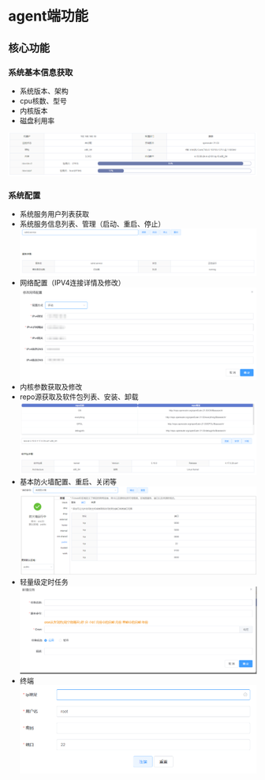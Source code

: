 # agent端功能

## 核心功能

### 系统基本信息获取
- 系统版本、架构
- cpu核数、型号
- 内核版本
- 磁盘利用率

![](./images/os.png)

### 系统配置
- 系统服务用户列表获取
- 系统服务信息列表、管理（启动、重启、停止）
![](./images/service.png)
- 网络配置（IPV4连接详情及修改）
![](./images/network.png)
- 内核参数获取及修改
- repo源获取及软件包列表、安装、卸载
![](./images/repo.png)
- 基本防火墙配置、重启、关闭等
![](./images/firewalld.png)
- 轻量级定时任务  
![](./images/cron.png)
- 终端
![](./images/webTerminal.png)



